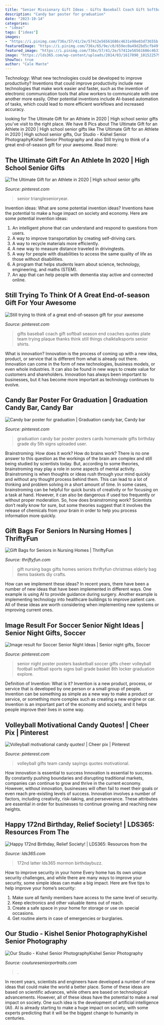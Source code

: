 ```yaml
---
title: "Senior Missionary Gift Ideas - Gifts Baseball Coach Gift Softball Season End Coaches Quotes Plate Team Trying Plaque Thanks Think Still Things Chalktalksports Senior Shirts"
description: "Candy bar poster for graduation"
date: "2023-10-14"
categories:
- "ideas"
tags: ["ideas"]
images:
- "https://i.pinimg.com/736x/57/41/2e/57412e56561686c4631e98e03d73655b.jpg"
featuredImage: "https://i.pinimg.com/736x/65/9e/c0/659ec0a49d2bd5cfb49fbb86e7c79d30--candy-bar-posters-graduation-ideas.jpg"
featured_image: "https://i.pinimg.com/736x/57/41/2e/57412e56561686c4631e98e03d73655b.jpg"
image: "https://lds365.com/wp-content/uploads/2014/03/1617890_10152257988701550_1817808388_o1.jpg"
ShowToc: true
author: "Cale Mante"
---
```



Technology: What new technologies could be developed to improve productivity?
Inventions that could improve productivity include new technologies that make work easier and faster, such as the invention of electronic communication tools that allow workers to communicate with one another more easily. Other potential inventions include AI-based automation of tasks, which could lead to more efficient workflows and increased accuracy.

	

		
looking for The Ultimate Gift for an Athlete in 2020 | High school senior gifts you've visit to the right place. We have 8 Pics about The Ultimate Gift for an Athlete in 2020 | High school senior gifts like The Ultimate Gift for an Athlete in 2020 | High school senior gifts, Our Studio - Kishel Senior PhotographyKishel Senior Photography and also Still trying to think of a great end-of-season gift for your awesome. Read more:
		
    
## The Ultimate Gift For An Athlete In 2020 | High School Senior Gifts

<img loading=lazy src="https://i.pinimg.com/736x/55/aa/d3/55aad34c2a28885994f90544759a48ef.jpg" onerror="this.onerror=null;this.src='https://tse3.mm.bing.net/th?id=OIP.GuyeUVNqYq3GZBXZVOB4GQHaLG&amp;pid=15.1';" alt="The Ultimate Gift for an Athlete in 2020 | High school senior gifts">

_Source: pinterest.com_

>senior trianglesenioryear. 

	

Invention ideas: What are some potential invention ideas?
Inventions have the potential to make a huge impact on society and economy. Here are some potential invention ideas:
1. An intelligent phone that can understand and respond to questions from users. 
2. A way to improve transportation by creating self-driving cars. 
3. A way to recycle materials more efficiently. 
4. A new way to measure distance traveled in drivingtests. 
5. A way for people with disabilities to access the same quality of life as those without disabilities. 
6. A program that helps students learn about science, technology, engineering, and maths (STEM). 
7. An app that can help people with dementia stay active and connected online.

    
## Still Trying To Think Of A Great End-of-season Gift For Your Awesome

<img loading=lazy src="https://i.pinimg.com/736x/57/41/2e/57412e56561686c4631e98e03d73655b.jpg" onerror="this.onerror=null;this.src='https://tse2.mm.bing.net/th?id=OIP.TgGbDDjyeMU4qitQw3k6AwHaMo&amp;pid=15.1';" alt="Still trying to think of a great end-of-season gift for your awesome">

_Source: pinterest.com_

>gifts baseball coach gift softball season end coaches quotes plate team trying plaque thanks think still things chalktalksports senior shirts. 

	

What is innovation?
Innovation is the process of coming up with a new idea, product, or service that is different from what is already out there. Innovation can come in the form of new technologies, business models, or even whole industries. It can also be found in new ways to create value for customers and shareholders. Innovation has always been important to businesses, but it has become more important as technology continues to evolve.

    
## Candy Bar Poster For Graduation | Graduation Candy Bar, Candy Bar

<img loading=lazy src="https://i.pinimg.com/736x/65/9e/c0/659ec0a49d2bd5cfb49fbb86e7c79d30--candy-bar-posters-graduation-ideas.jpg" onerror="this.onerror=null;this.src='https://tse1.mm.bing.net/th?id=OIP.xGYp7Az5fIwtXJxPdbslRAHaJ3&amp;pid=15.1';" alt="Candy bar poster for graduation | Graduation candy bar, Candy bar">

_Source: pinterest.com_

>graduation candy bar poster posters cards homemade gifts birthday grade diy 5th signs uploaded user. 

	

Brainstroming: How does it work?
How do brains work? There is no one answer to this question as the workings of the brain are complex and still being studied by scientists today. But, according to some theories, brainstroming may play a role in some aspects of mental activity. Brainstroming is when thoughts or ideas rush through your mind quickly and without any thought process behind them. This can lead to a lot of thinking and problem solving in a short amount of time. In some cases, brainstroming can be helpful for quick bursts of creativity or for focusing on a task at hand. However, it can also be dangerous if used too frequently or without proper moderation. So, how does brainstroming work? Scientists don’t really know for sure, but some theories suggest that it involves the release of chemicals from your brain in order to help you process information more quickly.

    
## Gift Bags For Seniors In Nursing Homes | ThriftyFun

<img loading=lazy src="https://img.thrfun.com/img/150/838/gift_bag_fancy4.jpg" onerror="this.onerror=null;this.src='https://tse3.mm.bing.net/th?id=OIP.UqGm51TSr8CK-5aWDecIJwHaJd&amp;pid=15.1';" alt="Gift Bags for Seniors in Nursing Homes | ThriftyFun">

_Source: thriftyfun.com_

>gift nursing bags gifts homes seniors thriftyfun christmas elderly bag items baskets diy crafts. 

	

How can we implement these ideas?
In recent years, there have been a number of new ideas that have been implemented in different ways. One example is using AI to provide guidance during surgery. Another example is implementing technology into healthcare buildings to improve patient care. All of these ideas are worth considering when implementing new systems or improving current ones.

    
## Image Result For Soccer Senior Night Ideas | Senior Night Gifts, Soccer

<img loading=lazy src="https://i.pinimg.com/736x/b5/e8/a7/b5e8a75d44d17547ff08c2ad9d506033.jpg" onerror="this.onerror=null;this.src='https://tse2.mm.bing.net/th?id=OIP.V7W5SrX_JsxGVc5AYldNBgAAAA&amp;pid=15.1';" alt="Image result for Soccer Senior Night Ideas | Senior night gifts, Soccer">

_Source: pinterest.com_

>senior night poster posters basketball soccer gifts cheer volleyball football softball sports signs ball grade basket 8th locker graduation explore. 

	

Definition of Invention: What is it?
Invention is a new product, process, or service that is developed by one person or a small group of people. Invention can be something as simple as a new way to make a product or service, or something more complex such as creating a new engine or car. Invention is an important part of the economy and society, and it helps people improve their lives in some way.

    
## Volleyball Motivational Candy Quotes! | Cheer Pix | Pinterest

<img loading=lazy src="https://i.pinimg.com/736x/8a/18/a9/8a18a9e2938c35b35b0d83dea8b8c815--volleyball-team-gifts-volleyball-sayings.jpg?b=t" onerror="this.onerror=null;this.src='https://tse3.mm.bing.net/th?id=OIP.wvEbrCN6Buoi9l9ULPDtTQHaJ7&amp;pid=15.1';" alt="Volleyball motivational candy quotes! | Cheer pix | Pinterest">

_Source: pinterest.com_

>volleyball gifts team candy sayings quotes motivational. 

	

How innovation is essential to success
Innovation is essential to success. By constantly pushing boundaries and disrupting traditional markets, companies can continue to grow and thrive in the current economy. However, without innovation, businesses will often fail to meet their goals or even reach pre-existing levels of success. Innovation involves a number of factors, including creativity, risk-taking, and perseverance. These attributes are essential in order for businesses to continue growing and reaching new heights.

    
## Happy 172nd Birthday, Relief Society! | LDS365: Resources From The

<img loading=lazy src="https://lds365.com/wp-content/uploads/2014/03/1617890_10152257988701550_1817808388_o1.jpg" onerror="this.onerror=null;this.src='https://tse2.mm.bing.net/th?id=OIP.j6ZzEyOiUjZ4qIJtm5AJhgHaIY&amp;pid=15.1';" alt="Happy 172nd Birthday, Relief Society! | LDS365: Resources from the">

_Source: lds365.com_

>172nd latter lds365 mormon birthdaybuzz. 

	

How to improve security in your home
Every home has its own unique security challenges, and while there are many ways to improve your security, some simple ideas can make a big impact. Here are five tips to help improve your home’s security:
1. Make sure all family members have access to the same level of security.
2. Keep electronics and other valuable items out of reach.
3. Create a safe space in your home for storage or use on special occasions.
4. Get routine alerts in case of emergencies or burglaries.

    
## Our Studio - Kishel Senior PhotographyKishel Senior Photography

<img loading=lazy src="https://www.coutureseniorportraits.com/wp-content/uploads/2019/12/christmas-card-56.jpg" onerror="this.onerror=null;this.src='https://tse3.mm.bing.net/th?id=OIP.sqhYAPw3CPEkywEjQDKeUwHaLO&amp;pid=15.1';" alt="Our Studio - Kishel Senior PhotographyKishel Senior Photography">

_Source: coutureseniorportraits.com_

>. 

	

In recent years, scientists and engineers have developed a number of new ideas that could make the world a better place. Some of these ideas are based on scientific advances, while others are based on technological advancements. However, all of these ideas have the potential to make a real impact on society. One such idea is the development of artificial intelligence (AI). AI is already starting to make a huge impact on society, with some experts predicting that it will be the biggest change to humanity in centuries.

